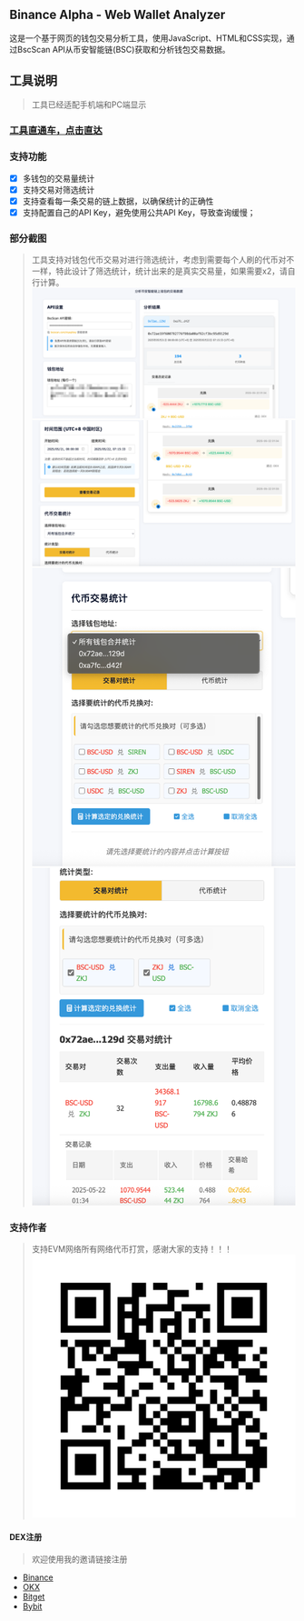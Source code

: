 ## Binance Alpha - Web Wallet Analyzer
这是一个基于网页的钱包交易分析工具，使用JavaScript、HTML和CSS实现，通过BscScan API从币安智能链(BSC)获取和分析钱包交易数据。

## 工具说明
> 工具已经适配手机端和PC端显示

### [工具直通车，点击直达](https://xanderwang312.github.io/bsc-wallet-analyzer/)

### 支持功能
- [x] 多钱包的交易量统计
- [x] 支持交易对筛选统计
- [x] 支持查看每一条交易的链上数据，以确保统计的正确性
- [x] 支持配置自己的API Key，避免使用公共API Key，导致查询缓慢；

### 部分截图
> 工具支持对钱包代币交易对进行筛选统计，考虑到需要每个人刷的代币对不一样，特此设计了筛选统计，统计出来的是真实交易量，如果需要x2，请自行计算。
![2](./images/2.png)
![3](./images/3.png)
![4](./images/4.png)
![5](./images/5.png)

### 支持作者
> 支持EVM网络所有网络代币打赏，感谢大家的支持！！！
![1](./images/evm.png)

#### DEX注册
> 欢迎使用我的邀请链接注册
- [Binance](https://accounts.marketwebb.me/register?ref=521414726)
- [OKX](https://okx.com/join/43553005)
- [Bitget](https://www.bitgetapps.com/zh-CN/referral/register?clacCode=N0HDNH4W&from=%2Fzh-CN%2Fevents%2Freferral-all-program&source=events&utmSource=PremierInviter)
- [Bybit](https://www.bybitglobal.com/invite?ref=RWVD7JY)
